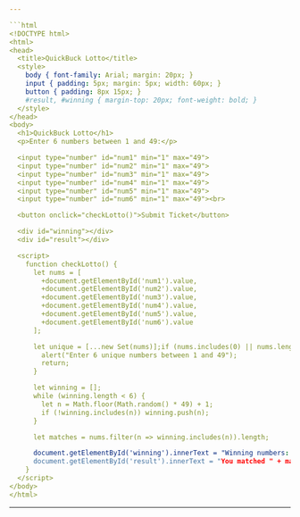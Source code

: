 ```yaml
---

```html
<!DOCTYPE html>
<html>
<head>
  <title>QuickBuck Lotto</title>
  <style>
    body { font-family: Arial; margin: 20px; }
    input { padding: 5px; margin: 5px; width: 60px; }
    button { padding: 8px 15px; }
    #result, #winning { margin-top: 20px; font-weight: bold; }
  </style>
</head>
<body>
  <h1>QuickBuck Lotto</h1>
  <p>Enter 6 numbers between 1 and 49:</p>

  <input type="number" id="num1" min="1" max="49">
  <input type="number" id="num2" min="1" max="49">
  <input type="number" id="num3" min="1" max="49">
  <input type="number" id="num4" min="1" max="49">
  <input type="number" id="num5" min="1" max="49">
  <input type="number" id="num6" min="1" max="49"><br>

  <button onclick="checkLotto()">Submit Ticket</button>

  <div id="winning"></div>
  <div id="result"></div>

  <script>
    function checkLotto() {
      let nums = [
        +document.getElementById('num1').value,
        +document.getElementById('num2').value,
        +document.getElementById('num3').value,
        +document.getElementById('num4').value,
        +document.getElementById('num5').value,
        +document.getElementById('num6').value
      ];

      let unique = [...new Set(nums)];if (nums.includes(0) || nums.length !== 6 || unique.length !== 6) {
        alert("Enter 6 unique numbers between 1 and 49");
        return;
      }

      let winning = [];
      while (winning.length < 6) {
        let n = Math.floor(Math.random() * 49) + 1;
        if (!winning.includes(n)) winning.push(n);
      }

      let matches = nums.filter(n => winning.includes(n)).length;

      document.getElementById('winning').innerText = "Winning numbers: " + winning.join(', ');
      document.getElementById('result').innerText = "You matched " + matches + " number(s)";
    }
  </script>
</body>
</html>
```

---
```


